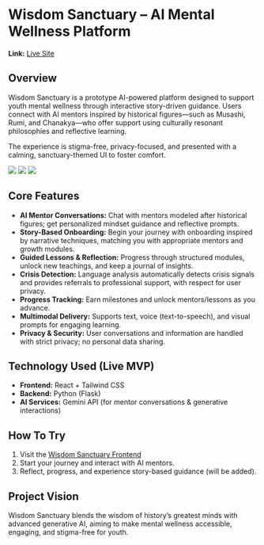 # Wisdom Sanctuary – AI Mental Wellness Platform

**Link:** [Live Site](https://wisdom-sanctuary-app-frontend.vercel.app/)  

## Overview

Wisdom Sanctuary is a prototype AI-powered platform designed to support youth mental wellness through interactive story-driven guidance. Users connect with AI mentors inspired by historical figures—such as Musashi, Rumi, and Chanakya—who offer support using culturally resonant philosophies and reflective learning.

The experience is stigma-free, privacy-focused, and presented with a calming, sanctuary-themed UI to foster comfort.

<img src="https://raw.githubusercontent.com/Greyash-Dave/Greyash-Dave/main/images/wisdom-sanctuary/1.JPG">
<img src="https://raw.githubusercontent.com/Greyash-Dave/Greyash-Dave/main/images/wisdom-sanctuary/2.JPG">
<img src="https://raw.githubusercontent.com/Greyash-Dave/Greyash-Dave/main/images/wisdom-sanctuary/4.JPG">

## Core Features

- **AI Mentor Conversations:** Chat with mentors modeled after historical figures; get personalized mindset guidance and reflective prompts.
- **Story-Based Onboarding:** Begin your journey with onboarding inspired by narrative techniques, matching you with appropriate mentors and growth modules.
- **Guided Lessons & Reflection:** Progress through structured modules, unlock new teachings, and keep a journal of insights.
- **Crisis Detection:** Language analysis automatically detects crisis signals and provides referrals to professional support, with respect for user privacy.
- **Progress Tracking:** Earn milestones and unlock mentors/lessons as you advance.
- **Multimodal Delivery:** Supports text, voice (text-to-speech), and visual prompts for engaging learning.
- **Privacy & Security:** User conversations and information are handled with strict privacy; no personal data sharing.

## Technology Used (Live MVP)

- **Frontend:** React + Tailwind CSS
- **Backend:** Python (Flask)
- **AI Services:** Gemini API (for mentor conversations & generative interactions)

## How To Try

1. Visit the [Wisdom Sanctuary Frontend](https://wisdom-sanctuary-app-frontend.vercel.app/)
2. Start your journey and interact with AI mentors.
3. Reflect, progress, and experience story-based guidance (will be added).

## Project Vision

Wisdom Sanctuary blends the wisdom of history’s greatest minds with advanced generative AI, aiming to make mental wellness accessible, engaging, and stigma-free for youth.
